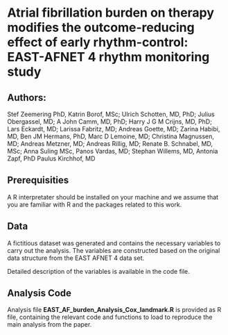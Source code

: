# Atrial fibrillation burden on therapy modifies the outcome-reducing effect of early rhythm-control: EAST-AFNET 4 rhythm monitoring study

## Authors:

Stef Zeemering PhD, Katrin Borof, MSc; Ulrich Schotten, MD, PhD; Julius Obergassel, MD; A John Camm, MD, PhD; Harry J G M Crijns, MD, PhD; Lars Eckardt, MD; Larissa Fabritz, MD; Andreas Goette, MD; Zarina Habibi, MD, Ben JM Hermans,  PhD, Marc D Lemoine, MD; Christina Magnussen, MD; Andreas Metzner, MD; Andreas Rillig, MD; Renate B. Schnabel, MD, MSc; Anna Suling MSc, Panos Vardas, MD; Stephan Willems, MD, Antonia Zapf, PhD Paulus Kirchhof, MD


## Prerequisities

A R interpretater should be installed on your machine and we assume that you are familiar with R and the packages related to this work.


## Data

A fictitious dataset was generated and contains the necessary variables to carry out the analysis. The variables are constructed based on the original data structure from the EAST AFNET 4 data set.

Detailed description of the variables is available in the code file.

## Analysis Code

Analysis file **EAST_AF_burden_Analysis_Cox_landmark.R** is provided as R file, containing the relevant code and functions to load to reproduce the main analysis from the paper.

